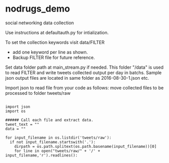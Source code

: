 # nodrugs_demo
social networking data collection 

Use instructions at defaultauth.py for intialization.

To set the collection keywords visit data/FILTER
- add one keyword per line as shown.
- Backup FILTER file for future reference.

Set data folder path at main_stream.py if needed.
This folder "/data" is used to read FILTER and write tweets collected output per day in batchs.
Sample json output files are located in same folder as 2016-08-30-1.json etc.

Import json to read file from your code as follows:
move collected files to be processed to folder tweets/raw

```

import json
import os

###### Call each file and extract data.
tweet_text = ""
data = ""

for input_filename in os.listdir('tweets/raw'):
  if not input_filename.startswith('.'):
    dirpath = os.path.splitext(os.path.basename(input_filename))[0]
    for line in open("tweets/raw/" + '/' + input_filename,'r').readlines():

```